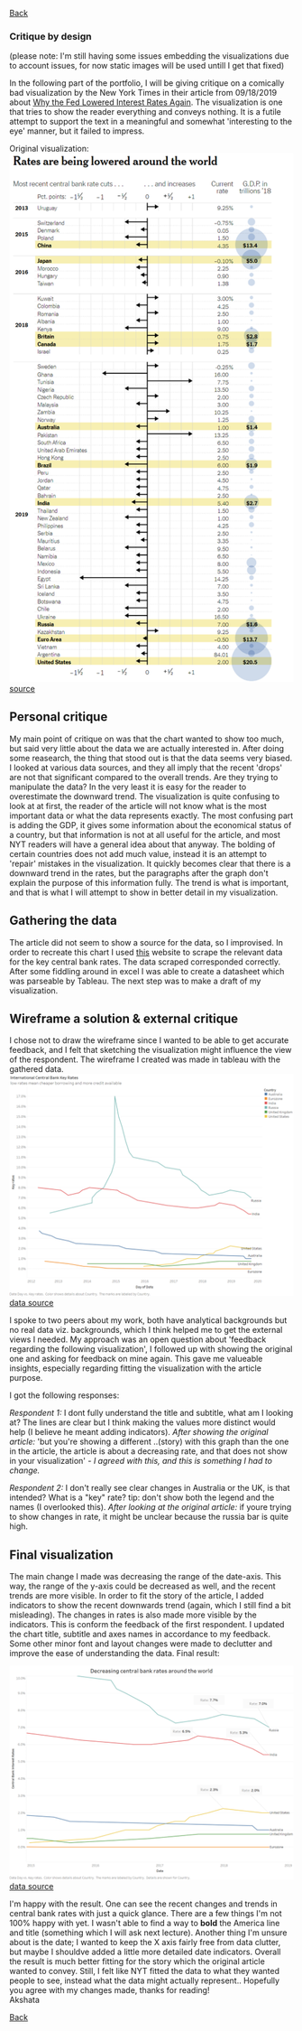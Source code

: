 [Back](https://akshata95.github.io/StoryTellingWithData)
### Critique by design

(please note: I'm still having some issues embedding the visualizations due to account issues, for now static images will be used untill I get that fixed)

In the following part of the portfolio, I will be giving critique on a comically bad visualization by the New York Times in their article from 09/18/2019 about [Why the Fed Lowered Interest Rates Again](https://www.nytimes.com/interactive/2019/09/18/business/economy/fed-second-rate-cut.html). The visualization is one that tries to show the reader everything and conveys nothing. It is a futile attempt to support the text in a meaningful and somewhat 'interesting to the eye' manner, but it failed to impress.<br>

Original visualization: 
![image](NYT_image.png)
[source](https://www.nytimes.com/interactive/2019/09/18/business/economy/fed-second-rate-cut.html)

## Personal critique
My main point of critique on was that the chart wanted to show too much, but said very little about the data we are actually interested in. After doing some reasearch, the thing that stood out is that the data seems very biased. I looked at various data sources, and they all imply that the recent 'drops' are not that significant compared to the overall trends. Are they trying to manipulate the data? In the very least it is easy for the reader to overestimate the downward trend. The visualization is quite confusing to look at at first, the reader of the article will not know what is the most important data or what the data represents exactly. The most confusing part is adding the GDP, it gives some information about the economical status of a country, but that information is not at all useful for the article, and most NYT readers will have a general idea about that anyway. The bolding of certain countries does not add much value, instead it is an attempt to 'repair' mistakes in the visualization. It quickly becomes clear that there is a downward trend in the rates, but the paragraphs after the graph don't explain the purpose of this information fully. The trend is what is important, and that is what I will attempt to show in better detail in my visualization.

## Gathering the data
The article did not seem to show a source for the data, so I improvised. In order to recreate this chart I used [this](https://countryeconomy.com/key-rates) website to scrape the relevant data for the key central bank rates. The data scraped corresponded correctly. After some fiddling around in excel I was able to create a datasheet which was parseable by Tableau. The next step was to make a draft of my visualization. 

## Wireframe a solution & external critique 
I chose not to draw the wireframe since I wanted to be able to get accurate feedback, and I felt that sketching the visualization might influence the view of the respondent. The wireframe I created was made in tableau with the gathered data. 
![image](wireframe.png)
[data source](https://countryeconomy.com/key-rates)

I spoke to two peers about my work, both have analytical backgrounds but no real data viz. backgrounds, which I think helped me to get the external views I needed. My approach was an open question about 'feedback regarding the following visualization', I followed up with showing the original one and asking for feedback on mine again. This gave me valueable insights, especially regarding fitting the visualization with the article purpose. 

I got the following responses: 

*Respondent 1:* I dont fully understand the title and subtitle, what am I looking at? 
The lines are clear but I think making the values more distinct would help (I believe he meant adding indicators). *After showing the original article:* 'but you're showing a different ..(story) with this graph than the one in the article, the article is about a decreasing rate, and that does not show in your visualization' *- I agreed with this, and this is something I had to change.* 

*Respondent 2:* I don't really see clear changes in Australia or the UK, is that intended? What is a "key" rate? tip: don't show both the legend and the names (I overlooked this). *After looking at the original article:* if youre trying to show changes in rate, it might be unclear because the russia bar is quite high. 


## Final visualization
The main change I made was decreasing the range of the date-axis. This way, the range of the y-axis could be decreased as well, and the recent trends are more visible. In order to fit the story of the article, I added indicators to show the recent downwards trend (again, which I still find a bit misleading). The changes in rates is also made more visible by the indicators. This is conform the feedback of the first respondent. I updated the chart title, subtitle and axes names in accordance to my feedback. Some other minor font and layout changes were made to declutter and improve the ease of understanding the data. Final result: 

![image](rates.png)
[data source](https://countryeconomy.com/key-rates)

I'm happy with the result. One can see the recent changes and trends in central bank rates with just a quick glance. There are a few things I'm not 100% happy with yet. I wasn't able to find a way to **bold** the America line and title (something which I will ask next lecture). Another thing I'm unsure about is the date; I wanted to keep the X axis fairly free from data clutter, but maybe I shouldve added a little more detailed date indicators. Overall the result is much better fitting for the story which the original article wanted to convey. Still, I felt like NYT fitted the data to what they wanted people to see, instead what the data might actually represent.. Hopefully you agree with my changes made, thanks for reading!<br> Akshata

[Back](https://akshata95.github.io/StoryTellingWithData)

